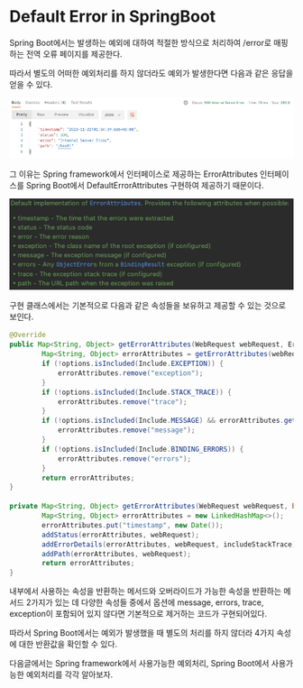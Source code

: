 # Default Error in SpringBoot

Spring Boot에서는 발생하는 예외에 대하여 적절한 방식으로 처리하여 /error로 매핑하는 전역 오류 페이지를 제공한다.

따라서 별도의 어떠한 예외처리를 하지 않더라도 예외가 발생한다면 다음과 같은 응답을 얻을 수 있다.

![img.png](img.png)

그 이유는 Spring framework에서 인터페이스로 제공하는 ErrorAttributes 인터페이스를 Spring Boot에서 DefaultErrorAttributes 구현하여 제공하기 때문이다.

![img_1.png](img_1.png)

구현 클래스에서는 기본적으로 다음과 같은 속성들을 보유하고 제공할 수 있는 것으로 보인다.

```java
@Override
public Map<String, Object> getErrorAttributes(WebRequest webRequest, ErrorAttributeOptions options) {
        Map<String, Object> errorAttributes = getErrorAttributes(webRequest, options.isIncluded(Include.STACK_TRACE));
        if (!options.isIncluded(Include.EXCEPTION)) {
            errorAttributes.remove("exception");
        }
        if (!options.isIncluded(Include.STACK_TRACE)) {
            errorAttributes.remove("trace");
        }
        if (!options.isIncluded(Include.MESSAGE) && errorAttributes.get("message") != null) {
            errorAttributes.remove("message");
        }
        if (!options.isIncluded(Include.BINDING_ERRORS)) {
            errorAttributes.remove("errors");
        }
        return errorAttributes;
}

private Map<String, Object> getErrorAttributes(WebRequest webRequest, boolean includeStackTrace) {
        Map<String, Object> errorAttributes = new LinkedHashMap<>();
        errorAttributes.put("timestamp", new Date());
        addStatus(errorAttributes, webRequest);
        addErrorDetails(errorAttributes, webRequest, includeStackTrace);
        addPath(errorAttributes, webRequest);
        return errorAttributes;
}
```

내부에서 사용하는 속성을 반환하는 메서드와 오버라이드가 가능한 속성을 반환하는 메서드 2가지가 있는 데 다양한 속성들 중에서 옵션에 message, errors, trace, exception이 포함되어 있지 않다면 기본적으로 제거하는 코드가 구현되어있다.

따라서 Spring Boot에서는 예외가 발생했을 때 별도의 처리를 하지 않더라 4가지 속성에 대한 반환값을 확인할 수 있다.

다음글에서는 Spring framework에서 사용가능한 예외처리, Spring Boot에서 사용가능한 예외처리를 각각 알아보자.